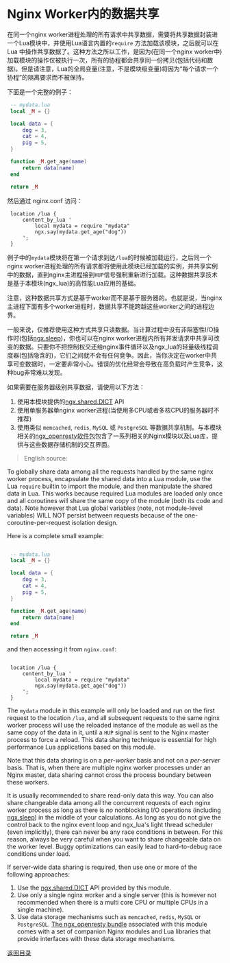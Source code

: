 Nginx Worker内的数据共享
===================================

在同一个nginx worker进程处理的所有请求中共享数据，需要将共享数据封装进一个Lua模块中，并使用Lua语言内置的`require` 方法加载该模块，之后就可以在 Lua 中操作共享数据了。这种方法之所以工作，是因为(在同一个nginx worker中)加载模块的操作仅被执行一次，所有的协程都会共享同一份拷贝(包括代码和数据)。但是请注意，Lua的全局变量(注意，不是模块级变量)将因为“每个请求一个协程”的隔离要求而不被保持。

下面是一个完整的例子：

```lua
 -- mydata.lua
 local _M = {}

 local data = {
     dog = 3,
     cat = 4,
     pig = 5,
 }

 function _M.get_age(name)
     return data[name]
 end

 return _M
```

然后通过 nginx.conf 访问：

```nginx
 location /lua {
     content_by_lua '
         local mydata = require "mydata"
         ngx.say(mydata.get_age("dog"))
     ';
 }
```

例子中的`mydata`模块将在第一个请求到达`/lua`的时候被加载运行，之后同一个nginx worker进程处理的所有请求都将使用此模块已经加载的实例，并共享实例中的数据，直到nginx主进程接到`HUP`信号强制重新进行加载。这种数据共享技术是基于本模块(ngx_lua)的高性能Lua应用的基础。

注意，这种数据共享方式是基于worker而不是基于服务器的。也就是说，当nginx主进程下面有多个worker进程时，数据共享不能跨越这些worker之间的进程边界。

一般来说，仅推荐使用这种方式共享只读数据。当计算过程中没有非阻塞性I/O操作时(包括[ngx.sleep](#ngxsleep))，你也可以在nginx worker进程内所有并发请求中共享可改变的数据。只要你不把控制权交还给nginx事件循环以及ngx_lua的轻量级线程调度器(包括隐含的)，它们之间就不会有任何竞争。因此，当你决定在worker中共享可变数据时，一定要非常小心。错误的优化经常会导致在高负载时产生竞争，这种bug非常难以发现。

如果需要在服务器级别共享数据，请使用以下方法：

 1. 使用本模块提供的[ngx.shared.DICT](#ngxshareddict) API
 2. 使用单服务器单nginx worker进程(当使用多CPU或者多核CPU的服务器时不推荐)
 3. 使用类似 `memcached`, `redis`, `MySQL` 或 `PostgreSQL` 等数据共享机制。与本模块相关的[ngx_openresty软件包](http://openresty.org)包含了一系列相关的Nginx模块以及Lua库，提供与这些数据存储机制的交互界面。


> English source:

To globally share data among all the requests handled by the same nginx worker process, encapsulate the shared data into a Lua module, use the Lua `require` builtin to import the module, and then manipulate the shared data in Lua. This works because required Lua modules are loaded only once and all coroutines will share the same copy of the module (both its code and data). Note however that Lua global variables (note, not module-level variables) WILL NOT persist between requests because of the one-coroutine-per-request isolation design.

Here is a complete small example:

```lua

 -- mydata.lua
 local _M = {}

 local data = {
     dog = 3,
     cat = 4,
     pig = 5,
 }

 function _M.get_age(name)
     return data[name]
 end

 return _M
```

and then accessing it from `nginx.conf`:

```nginx

 location /lua {
     content_by_lua '
         local mydata = require "mydata"
         ngx.say(mydata.get_age("dog"))
     ';
 }
```

The `mydata` module in this example will only be loaded and run on the first request to the location `/lua`,
and all subsequent requests to the same nginx worker process will use the reloaded instance of the
module as well as the same copy of the data in it, until a `HUP` signal is sent to the Nginx master process to force a reload.
This data sharing technique is essential for high performance Lua applications based on this module.

Note that this data sharing is on a *per-worker* basis and not on a *per-server* basis. That is, when there are multiple nginx worker processes under an Nginx master, data sharing cannot cross the process boundary between these workers.

It is usually recommended to share read-only data this way. You can also share changeable data among all the concurrent requests of each nginx worker process as
long as there is *no* nonblocking I/O operations (including [ngx.sleep](#ngxsleep))
in the middle of your calculations. As long as you do not give the
control back to the nginx event loop and ngx_lua's light thread
scheduler (even implicitly), there can never be any race conditions in
between. For this reason, always be very careful when you want to share changeable data on the
worker level. Buggy optimizations can easily lead to hard-to-debug
race conditions under load.

If server-wide data sharing is required, then use one or more of the following approaches:

1. Use the [ngx.shared.DICT](#ngxshareddict) API provided by this module.
1. Use only a single nginx worker and a single server (this is however not recommended when there is a multi core CPU or multiple CPUs in a single machine).
1. Use data storage mechanisms such as `memcached`, `redis`, `MySQL` or `PostgreSQL`. [The ngx_openresty bundle](http://openresty.org) associated with this module comes with a set of companion Nginx modules and Lua libraries that provide interfaces with these data storage mechanisms.

[返回目录](#nginx-api-for-lua)